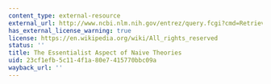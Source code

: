 ```yaml
---
content_type: external-resource
external_url: http://www.ncbi.nlm.nih.gov/entrez/query.fcgi?cmd=Retrieve&db=PubMed&dopt=Citation&list_uids=10617780
has_external_license_warning: true
license: https://en.wikipedia.org/wiki/All_rights_reserved
status: ''
title: The Essentialist Aspect of Naive Theories
uid: 23cf1efb-5c11-4f1a-80e7-415770bbc09a
wayback_url: ''
---
```

